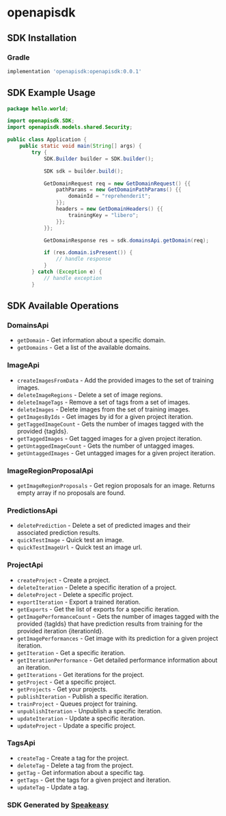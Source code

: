 # openapisdk

<!-- Start SDK Installation -->
## SDK Installation

### Gradle

```groovy
implementation 'openapisdk:openapisdk:0.0.1'
```
<!-- End SDK Installation -->

## SDK Example Usage
<!-- Start SDK Example Usage -->
```java
package hello.world;

import openapisdk.SDK;
import openapisdk.models.shared.Security;

public class Application {
    public static void main(String[] args) {
        try {
            SDK.Builder builder = SDK.builder();

            SDK sdk = builder.build();

            GetDomainRequest req = new GetDomainRequest() {{
                pathParams = new GetDomainPathParams() {{
                    domainId = "reprehenderit";
                }};
                headers = new GetDomainHeaders() {{
                    trainingKey = "libero";
                }};
            }};

            GetDomainResponse res = sdk.domainsApi.getDomain(req);

            if (res.domain.isPresent()) {
                // handle response
            }
        } catch (Exception e) {
            // handle exception
        }
```
<!-- End SDK Example Usage -->

<!-- Start SDK Available Operations -->
## SDK Available Operations

### DomainsApi

* `getDomain` - Get information about a specific domain.
* `getDomains` - Get a list of the available domains.

### ImageApi

* `createImagesFromData` - Add the provided images to the set of training images.
* `deleteImageRegions` - Delete a set of image regions.
* `deleteImageTags` - Remove a set of tags from a set of images.
* `deleteImages` - Delete images from the set of training images.
* `getImagesByIds` - Get images by id for a given project iteration.
* `getTaggedImageCount` - Gets the number of images tagged with the provided {tagIds}.
* `getTaggedImages` - Get tagged images for a given project iteration.
* `getUntaggedImageCount` - Gets the number of untagged images.
* `getUntaggedImages` - Get untagged images for a given project iteration.

### ImageRegionProposalApi

* `getImageRegionProposals` - Get region proposals for an image. Returns empty array if no proposals are found.

### PredictionsApi

* `deletePrediction` - Delete a set of predicted images and their associated prediction results.
* `quickTestImage` - Quick test an image.
* `quickTestImageUrl` - Quick test an image url.

### ProjectApi

* `createProject` - Create a project.
* `deleteIteration` - Delete a specific iteration of a project.
* `deleteProject` - Delete a specific project.
* `exportIteration` - Export a trained iteration.
* `getExports` - Get the list of exports for a specific iteration.
* `getImagePerformanceCount` - Gets the number of images tagged with the provided {tagIds} that have prediction results from
training for the provided iteration {iterationId}.
* `getImagePerformances` - Get image with its prediction for a given project iteration.
* `getIteration` - Get a specific iteration.
* `getIterationPerformance` - Get detailed performance information about an iteration.
* `getIterations` - Get iterations for the project.
* `getProject` - Get a specific project.
* `getProjects` - Get your projects.
* `publishIteration` - Publish a specific iteration.
* `trainProject` - Queues project for training.
* `unpublishIteration` - Unpublish a specific iteration.
* `updateIteration` - Update a specific iteration.
* `updateProject` - Update a specific project.

### TagsApi

* `createTag` - Create a tag for the project.
* `deleteTag` - Delete a tag from the project.
* `getTag` - Get information about a specific tag.
* `getTags` - Get the tags for a given project and iteration.
* `updateTag` - Update a tag.

<!-- End SDK Available Operations -->

### SDK Generated by [Speakeasy](https://docs.speakeasyapi.dev/docs/using-speakeasy/client-sdks)

